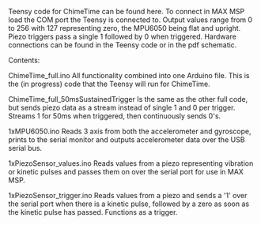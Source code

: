 Teensy code for ChimeTime can be found here. To connect in MAX MSP load the COM port the Teensy is connected to. Output values range from 0 to 256 with 127 representing zero, the MPU6050 being flat and upright. Piezo triggers pass a single 1 followed by 0 when triggered. Hardware connections can be found in the Teensy code or in the pdf schematic.

Contents:

ChimeTime_full.ino
All functionality combined into one Arduino file. This is the (in progress) code that the Teensy will run for ChimeTime.

ChimeTime_full_50msSustainedTrigger
Is the same as the other full code, but sends piezo data as a stream instead of single 1 and 0 per trigger. Streams 1 for 50ms when triggered, then continuously sends 0's.

1xMPU6050.ino
Reads 3 axis from both the accelerometer and gyroscope, prints to the serial monitor and outputs accelerometer data over the USB serial bus. 

1xPiezoSensor_values.ino
Reads values from a piezo representing vibration or kinetic pulses and passes them on over the serial port for use in MAX MSP.

1xPiezoSensor_trigger.ino
Reads values from a piezo and sends a '1' over the serial port when there is a kinetic pulse, followed by a zero as soon as the kinetic pulse has passed. Functions as a trigger.
